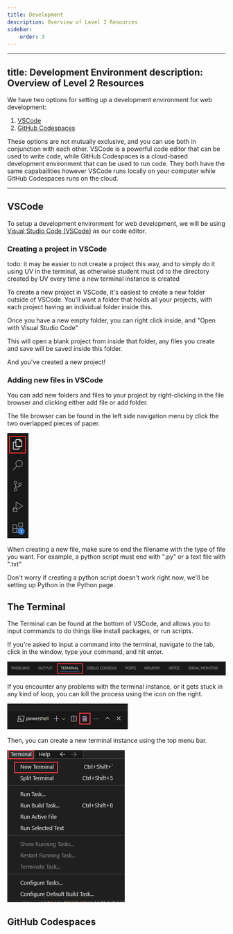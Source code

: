 ```yaml
---
title: Development
description: Overview of Level 2 Resources
sidebar:
    order: 3
---
```



---
title: Development Environment
description: Overview of Level 2 Resources
---

We have two options for setting up a development environment for web development:

1. [VSCode](#VSCode)
2. [GitHub Codespaces](#GitHub-Codespaces)

These options are not mutually exclusive, and you can use both in conjunction with each other. VSCode is a powerful code editor that can be used to write code, while GitHub Codespaces is a cloud-based development environment that can be used to run code. They both have the same capabailities however VSCode runs locally on your computer while GitHub Codespaces runs on the cloud.

---

## VSCode

To setup a development environment for web development, we will be using [Visual Studio Code (VSCode)](https://code.visualstudio.com/) as our code editor.

### Creating a project in VSCode

todo: it may be easier to not create a project this way, and to simply do it using UV in the terminal, as otherwise student must cd to the directory created by UV every time a new terminal instance is created

To create a new project in VSCode, it's easiest to create a new folder outside of VSCode. You'll want a folder that holds all your projects, with each project having an individual folder inside this.

Once you have a new empty folder, you can right click inside, and "Open with Visual Studio Code"

This will open a blank project from inside that folder, any files you create and save will be saved inside this folder.

And you've created a new project!

### Adding new files in VSCode

You can add new folders and files to your project by right-clicking in the file browser and clicking either add file or add folder.

The file browser can be found in the left side navigation menu by click the two overlapped pieces of paper.

![File Browser](/src/assets/ncea2web/filebrowser.PNG)

When creating a new file, make sure to end the filename with the type of file you want. For example, a python script must end with ".py" or a text file with ".txt"

Don't worry if creating a python script doesn't work right now, we'll be setting up Python in the Python page.

## The Terminal

The Terminal can be found at the bottom of VSCode, and allows you to input commands to do things like install packages, or run scripts. 

If you're asked to input a command into the terminal, navigate to the tab, click in the window, type your command, and hit enter.

![Terminal Location](/src/assets/ncea2web/terminallocation.PNG)

If you encounter any problems with the terminal instance, or it gets stuck in any kind of loop, you can kill the process using the icon on the right.

![Terminal Kill](/src/assets/ncea2web/terminalkill.PNG)

Then, you can create a new terminal instance using the top menu bar.

![New Terminal](/src/assets/ncea2web/terminalnew.PNG)

## GitHub Codespaces
